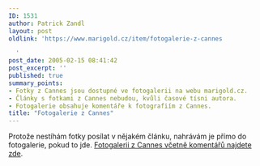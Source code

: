 ```yaml
---
ID: 1531
author: Patrick Zandl
layout: post
oldlink: 'https://www.marigold.cz/item/fotogalerie-z-cannes

  '
post_date: 2005-02-15 08:41:42
post_excerpt: ''
published: true
summary_points:
- Fotky z Cannes jsou dostupné ve fotogalerii na webu marigold.cz.
- Články s fotkami z Cannes nebudou, kvůli časové tísni autora.
- Fotogalerie obsahuje komentáře k fotografiím z Cannes.
title: "Fotogalerie z Cannes"
---
```


<p>Protože nestíhám fotky posílat v nějakém článku, nahrávám je přímo do fotogalerie, pokud to jde. <a href="http://www.marigold.cz/foto/thumbnails.php?album=10" >Fotogalerii z Cannes včetně komentářů najdete zde</a>.&nbsp;
</p>